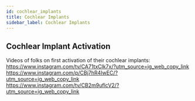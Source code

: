 ```yaml
---
id: cochlear_implants
title: Cochlear Implants
sidebar_label: Cochlear Implants
---
```

## Cochlear Implant Activation
Videos of folks on first activation of their cochlear implants:
https://www.instagram.com/tv/CA71txClk7x/?utm_source=ig_web_copy_link
https://www.instagram.com/p/CBj7hR4IwEC/?utm_source=ig_web_copy_link
https://www.instagram.com/tv/CB2m9uflcV2/?utm_source=ig_web_copy_link
